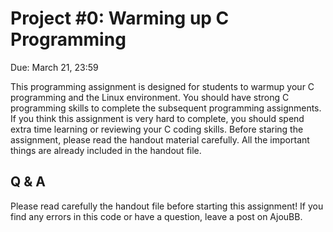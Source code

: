 # Project #0: Warming up C Programming

Due: March 21, 23:59

This programming assignment is designed for students to warmup your C programming and the Linux environment. You should have strong C programming skills to complete the subsequent programming assignments. If you think this assignment is very hard to complete, you should spend extra time learning or reviewing your C coding skills. Before staring the assignment, please read the handout material carefully. All the important things are already included in the handout file. 




## Q & A
Please read carefully the handout file before starting this assignment! If you find any errors in this code or have a question, leave a post on AjouBB. 
